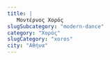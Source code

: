 ```yaml
---
title: |
   Μοντέρνος Χορός
slugSubcategory: "modern-dance"
category: "Χορός"
slugCategory: "xoros"
city: "Αθήνα"
---
```


